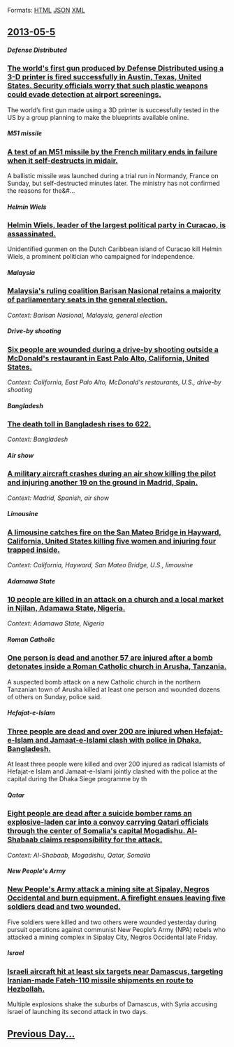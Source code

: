 
Formats: [HTML](2013/05/5/index.html)  [JSON](2013/05/5/index.json)  [XML](2013/05/5/index.xml)  

## [2013-05-5](/news/2013/05/5/index.md)

##### Defense Distributed
### [The world's first gun produced by Defense Distributed using a 3-D printer is fired successfully in Austin, Texas, United States. Security officials worry that such plastic weapons could evade detection at airport screenings. ](/news/2013/05/5/the-world-s-first-gun-produced-by-defense-distributed-using-a-3-d-printer-is-fired-successfully-in-austin-texas-united-states-security-of.md)
The world’s first gun made using a 3D printer is successfully tested in the US by a group planning to make the blueprints available online.

##### M51 missile
### [A test of an M51 missile by the French military ends in failure when it self-destructs in midair. ](/news/2013/05/5/a-test-of-an-m51-missile-by-the-french-military-ends-in-failure-when-it-self-destructs-in-midair.md)
A&#x20;ballistic&#x20;missile&#x20;was&#x20;launched&#x20;during&#x20;a&#x20;trial&#x20;run&#x20;in&#x20;Normandy,&#x20;France&#x20;on&#x20;Sunday,&#x20;but&#x20;self-destructed&#x20;minutes&#x20;later.&#x20;The&#x20;ministry&#x20;has&#x20;not&#x20;confirmed&#x20;the&#x20;reasons&#x20;for&#x20;the&#...

##### Helmin Wiels
### [Helmin Wiels, leader of the largest political party in Curacao, is assassinated. ](/news/2013/05/5/helmin-wiels-leader-of-the-largest-political-party-in-curaassao-is-assassinated.md)
Unidentified gunmen on the Dutch Caribbean island of Curacao kill Helmin Wiels, a prominent politician who campaigned for independence.

##### Malaysia
### [Malaysia's ruling coalition Barisan Nasional retains a majority of parliamentary seats in the general election. ](/news/2013/05/5/malaysia-s-ruling-coalition-barisan-nasional-retains-a-majority-of-parliamentary-seats-in-the-general-election.md)
_Context: Barisan Nasional, Malaysia, general election_

##### Drive-by shooting
### [Six people are wounded during a drive-by shooting outside a McDonald's restaurant in East Palo Alto, California, United States. ](/news/2013/05/5/six-people-are-wounded-during-a-drive-by-shooting-outside-a-mcdonald-s-restaurant-in-east-palo-alto-california-united-states.md)
_Context: California, East Palo Alto, McDonald's restaurants, U.S., drive-by shooting_

##### Bangladesh
### [The death toll in Bangladesh rises to 622. ](/news/2013/05/5/the-death-toll-in-bangladesh-rises-to-622.md)
_Context: Bangladesh_

##### Air show
### [A military aircraft crashes during an air show killing the pilot and injuring another 19 on the ground in Madrid, Spain. ](/news/2013/05/5/a-military-aircraft-crashes-during-an-air-show-killing-the-pilot-and-injuring-another-19-on-the-ground-in-madrid-spain.md)
_Context: Madrid, Spanish, air show_

##### Limousine
### [A limousine catches fire on the San Mateo Bridge in Hayward, California, United States killing five women and injuring four trapped inside. ](/news/2013/05/5/a-limousine-catches-fire-on-the-san-mateo-bridge-in-hayward-california-united-states-killing-five-women-and-injuring-four-trapped-inside.md)
_Context: California, Hayward, San Mateo Bridge, U.S., limousine_

##### Adamawa State
### [10 people are killed in an attack on a church and a local market in Njilan, Adamawa State, Nigeria. ](/news/2013/05/5/10-people-are-killed-in-an-attack-on-a-church-and-a-local-market-in-njilan-adamawa-state-nigeria.md)
_Context: Adamawa State, Nigeria_

##### Roman Catholic
### [One person is dead and another 57 are injured after a bomb detonates inside a Roman Catholic church in Arusha, Tanzania. ](/news/2013/05/5/one-person-is-dead-and-another-57-are-injured-after-a-bomb-detonates-inside-a-roman-catholic-church-in-arusha-tanzania.md)
A suspected bomb attack on a new Catholic church in the northern Tanzanian town of Arusha killed at least one person and wounded dozens of others on Sunday, police said.

##### Hefajat-e-Islam
### [Three people are dead and over 200 are injured when Hefajat-e-Islam and Jamaat-e-Islami clash with police in Dhaka, Bangladesh. ](/news/2013/05/5/three-people-are-dead-and-over-200-are-injured-when-hefajat-e-islam-and-jamaat-e-islami-clash-with-police-in-dhaka-bangladesh.md)
At least three people were killed and over 200 injured as radical Islamists of Hefajat-e Islam and Jamaat-e-Islami jointly clashed with the police at the capital during the Dhaka Siege programme by th

##### Qatar
### [Eight people are dead after a suicide bomber rams an explosive-laden car into a convoy carrying Qatari officials through the center of Somalia's capital Mogadishu. Al-Shabaab claims responsibility for the attack. ](/news/2013/05/5/eight-people-are-dead-after-a-suicide-bomber-rams-an-explosive-laden-car-into-a-convoy-carrying-qatari-officials-through-the-center-of-somal.md)
_Context: Al-Shabaab, Mogadishu, Qatar, Somalia_

##### New People's Army
### [New People's Army attack a mining site at Sipalay, Negros Occidental and burn equipment. A firefight ensues leaving five soldiers dead and two wounded. ](/news/2013/05/5/new-people-s-army-attack-a-mining-site-at-sipalay-negros-occidental-and-burn-equipment-a-firefight-ensues-leaving-five-soldiers-dead-and-t.md)
Five soldiers were killed and two others were wounded yesterday during pursuit operations against communist New People’s Army (NPA) rebels who attacked a mining complex in Sipalay City, Negros Occidental late Friday. 

##### Israel
### [Israeli aircraft hit at least six targets near Damascus, targeting Iranian-made Fateh-110 missile shipments en route to Hezbollah. ](/news/2013/05/5/israeli-aircraft-hit-at-least-six-targets-near-damascus-targeting-iranian-made-fateh-110-missile-shipments-en-route-to-hezbollah.md)
Multiple explosions shake the suburbs of Damascus, with Syria accusing Israel of launching its second attack in two days.

## [Previous Day...](/news/2013/05/4/index.md)

